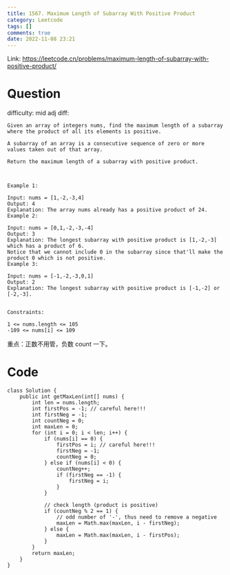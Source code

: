 ```yaml
---
title: 1567. Maximum Length of Subarray With Positive Product
category: Leetcode
tags: []
comments: true
date: 2022-11-08 23:21
---
```




Link: https://leetcode.cn/problems/maximum-length-of-subarray-with-positive-product/

# Question

difficulty: mid
adj diff:

    Given an array of integers nums, find the maximum length of a subarray where the product of all its elements is positive.

    A subarray of an array is a consecutive sequence of zero or more values taken out of that array.

    Return the maximum length of a subarray with positive product.

     

    Example 1:

    Input: nums = [1,-2,-3,4]
    Output: 4
    Explanation: The array nums already has a positive product of 24.
    Example 2:

    Input: nums = [0,1,-2,-3,-4]
    Output: 3
    Explanation: The longest subarray with positive product is [1,-2,-3] which has a product of 6.
    Notice that we cannot include 0 in the subarray since that'll make the product 0 which is not positive.
    Example 3:

    Input: nums = [-1,-2,-3,0,1]
    Output: 2
    Explanation: The longest subarray with positive product is [-1,-2] or [-2,-3].
     

    Constraints:

    1 <= nums.length <= 105
    -109 <= nums[i] <= 109

重点：正数不用管，负数 count 一下。

# Code

```
class Solution {
    public int getMaxLen(int[] nums) {
        int len = nums.length;
        int firstPos = -1; // careful here!!!
        int firstNeg = -1;
        int countNeg = 0;
        int maxLen = 0;
        for (int i = 0; i < len; i++) {
            if (nums[i] == 0) {
                firstPos = i; // careful here!!!
                firstNeg = -1;
                countNeg = 0;
            } else if (nums[i] < 0) {
                countNeg++;
                if (firstNeg == -1) {
                    firstNeg = i;
                }
            }

            // check length (product is positive)
            if (countNeg % 2 == 1) {
                // odd number of '-', thus need to remove a negative
                maxLen = Math.max(maxLen, i - firstNeg);
            } else {
                maxLen = Math.max(maxLen, i - firstPos);
            }
        }
        return maxLen;
    }
}
```
